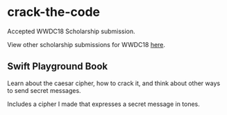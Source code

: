 # crack-the-code
Accepted WWDC18 Scholarship submission.

View other scholarship submissions for WWDC18 [here](https://github.com/wwdc/2018).

## Swift Playground Book

Learn about the caesar cipher, how to crack it, and think about other ways to send secret messages.

Includes a cipher I made that expresses a secret message in tones. 

